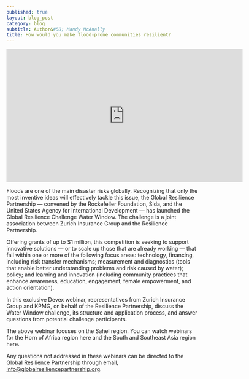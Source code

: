 ```yaml
---
published: true
layout: blog_post
category: blog
subtitle: Author&#58; Mandy McAnally
title: How would you make flood-prone communities resilient?
---
```


<div class="videoWrapper">
	<iframe width="616" height="347" src="https://www.youtube.com/embed/mFaKnbyjlUk?rel=0&amp;controls=0&amp;showinfo=0" frameborder="0" allowfullscreen></iframe>
</div>

Floods are one of the main disaster risks globally. Recognizing that only the most inventive ideas will effectively tackle this issue, the Global Resilience Partnership — convened by the Rockefeller Foundation, Sida, and the United States Agency for International Development — has launched the Global Resilience Challenge Water Window. The challenge is a joint association between Zurich Insurance Group and the Resilience Partnership.

Offering grants of up to $1 million, this competition is seeking to support innovative solutions — or to scale up those that are already working — that fall within one or more of the following focus areas: technology, financing, including risk transfer mechanisms; measurement and diagnostics (tools that enable better understanding problems and risk caused by water); policy; and learning and innovation (including community practices that enhance awareness, education, engagement, female empowerment, and action orientation).

In this exclusive Devex webinar, representatives from Zurich Insurance Group and KPMG, on behalf of the Resilience Partnership, discuss the Water Window challenge, its structure and application process, and answer questions from potential challenge participants.

The above webinar focuses on the Sahel region. You can watch webinars for the Horn of Africa region here and the South and Southeast Asia region here.

Any questions not addressed in these webinars can be directed to the Global Resilience Partnership through email, info@globalresiliencepartnership.org.


